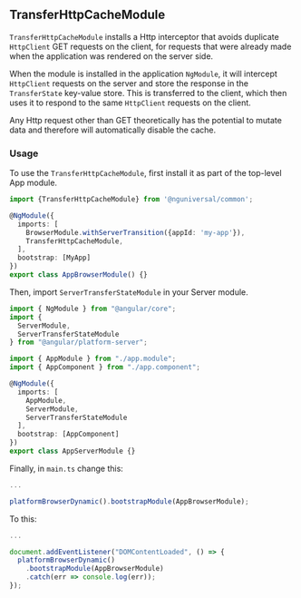 ## TransferHttpCacheModule

`TransferHttpCacheModule` installs a Http interceptor that avoids duplicate `HttpClient` GET requests
on the client, for requests that were already made when the application was rendered on the server
side.

When the module is installed in the application `NgModule`, it will intercept `HttpClient` requests
on the server and store the response in the `TransferState` key-value store. This is transferred to the client, which then uses it to respond to the same `HttpClient` requests on the client.

Any Http request other than GET theoretically has the potential to mutate data and therefore will automatically disable the cache.

### Usage

To use the `TransferHttpCacheModule`, first install it as part of the top-level App module.

```ts
import {TransferHttpCacheModule} from '@nguniversal/common';

@NgModule({
  imports: [
    BrowserModule.withServerTransition({appId: 'my-app'}),
    TransferHttpCacheModule,
  ],
  bootstrap: [MyApp]
})
export class AppBrowserModule() {}
```
Then, import `ServerTransferStateModule` in your Server module.

```ts
import { NgModule } from "@angular/core";
import {
  ServerModule,
  ServerTransferStateModule
} from "@angular/platform-server";

import { AppModule } from "./app.module";
import { AppComponent } from "./app.component";

@NgModule({
  imports: [
    AppModule,
    ServerModule,
    ServerTransferStateModule
  ],
  bootstrap: [AppComponent]
})
export class AppServerModule {}

```
Finally, in `main.ts` change this:

```ts
...

platformBrowserDynamic().bootstrapModule(AppBrowserModule);
```
To this: 

```ts
...

document.addEventListener("DOMContentLoaded", () => {
  platformBrowserDynamic()
    .bootstrapModule(AppBrowserModule)
    .catch(err => console.log(err));
});
```
